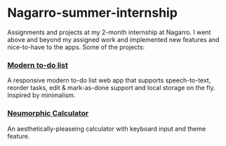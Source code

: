 # Nagarro-summer-internship

Assignments and projects at my 2-month internship at Nagarro. I went above and beyond my assigned work and implemented new features and nice-to-have to the apps. Some of the projects:

### [Modern to-do list](https://corbe30.github.io/Nagarro-summer-internship/Assignment-4_Nagarro-todo-jQuery/)
A responsive modern to-do list web app that supports speech-to-text, reorder tasks, edit & mark-as-done support and local storage on the fly. Inspired by minimalism.

### [Neumorphic Calculator](https://corbe30.github.io/Nagarro-summer-internship/Project-2_calculator/)
An aesthetically-pleaseing calculator with keyboard input and theme feature.
